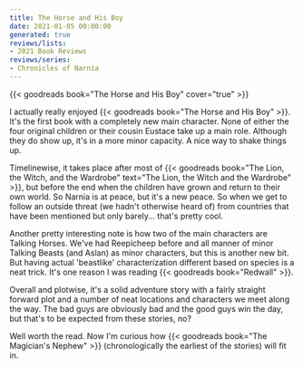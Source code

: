 ```yaml
---
title: The Horse and His Boy
date: 2021-01-05 00:00:00
generated: true
reviews/lists:
- 2021 Book Reviews
reviews/series:
- Chronicles of Narnia
---
```

{{< goodreads book="The Horse and His Boy" cover="true" >}}

I actually really enjoyed {{< goodreads book="The Horse and His Boy" >}}. It's the first book with a completely new main character. None of either the four original children or their cousin Eustace take up a main role. Although they do show up, it's in a more minor capacity. A nice way to shake things up.  

Timelinewise, it takes place after most of {{< goodreads book="The Lion, the Witch, and the Wardrobe" text="The Lion, the Witch and the Wardrobe" >}}, but before the end when the children have grown and return to their own world. So Narnia is at peace, but it's a new peace. So when we get to follow an outside threat (we hadn't otherwise heard of) from countries that have been mentioned but only barely... that's pretty cool.  

<!--more-->

Another pretty interesting note is how two of the main characters are Talking Horses. We've had Reepicheep before and all manner of minor Talking Beasts (and Aslan) as minor characters, but this is another new bit. But having actual 'beastlike' characterization different based on species is a neat trick. It's one reason I was reading {{< goodreads book="Redwall" >}}.  

Overall and plotwise, it's a solid adventure story with a fairly straight forward plot and a number of neat locations and characters we meet along the way. The bad guys are obviously bad and the good guys win the day, but that's to be expected from these stories, no?  

Well worth the read. Now I'm curious how {{< goodreads book="The Magician's Nephew" >}} (chronologically the earliest of the stories) will fit in.


